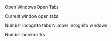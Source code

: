 Open Windows
Open Tabs

Current window open tabs

Number incognito tabs
Number incognito windows

Number bookmarks

